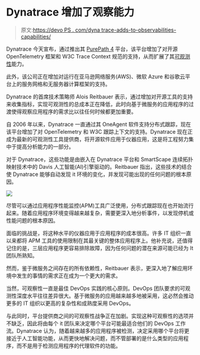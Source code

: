 # Dynatrace 增加了观察能力

> 原文:[https://devo PS . com/dyna trace-adds-to-observabilities-capabilities/](https://devops.com/dynatrace-adds-to-observability-capabilities/)

Dynatrace 今天宣布，通过推出其 [PurePath 4](https://www.businesswire.com/news/home/20201117005378/en/) 平台，该平台增加了对开源 OpenTelemetry 框架和 W3C Trace Context 规范的支持，从而扩展了其[可观测性](https://devops.com/?s=observability)能力。

此外，该公司正在增加对运行在亚马逊网络服务(AWS)、微软 Azure 和谷歌云平台上的服务网格和无服务器计算框架的支持。

Dynatrace 的首席技术策略师 Alois Reitbauer 表示，通过增加对开源工具的支持来收集指标，实现可观测性的总成本正在降低，此时向基于微服务的应用程序的过渡使得观察应用程序的需求比以往任何时候都更加重要。

自 2006 年以来，Dynatrace 一直通过其 OneAgent 软件支持分布式跟踪，现在该平台增加了对 OpenTelemetry 和 W3C 跟踪上下文的支持。Dynatrace 现在正成为最新的可观测性工具提供商，将开源软件应用于仪器应用，这是将工程努力集中于提高分析能力的一部分。

对于 Dynatrace，这些功能是由嵌入在 Dynatrace 平台和 SmartScape 连续拓扑映射技术中的 Davis 人工智能(AI)引擎驱动的。Reitbauer 指出，这些技术的结合使 Dynatrace 能够自动发现 it 环境的变化，并发现可能出现的任何问题的根本原因。

![](../Images/b5cfc37d9c25ec9723d1466b516917cc.png)

尽管可以通过应用程序性能监控(APM)工具广泛使用，分布式跟踪现在也开始流行起来。随着应用程序环境变得越来越复杂，需要更深入地分析事件，以发现停机或性能问题的根本原因。

面临的挑战是，将这种水平的仪器应用于应用程序的成本很高。许多 IT 组织一直以来都将 APM 工具的使用限制在其最关键的整体应用程序上。他补充说，还值得记住的是，三层应用程序更容易排除故障，因为任何问题的潜在来源可能已经为 It 团队所熟知。

然而，鉴于微服务之间存在的所有依赖性，Reitbauer 表示，更深入地了解应用环境中发生的事情的需求正在成为一个更大的需求。

当然，可观察性一直是最佳 DevOps 实践的核心原则。DevOps 团队要求的可观测性深度水平往往差异很大。基于微服务的应用越来越多地被采用，这必然会推动更多的 IT 组织以更高的复杂性和成熟度采用 DevOps。

与此同时，平台提供商之间的可观察性战争正在加剧。实现这种可观察性的选项并不缺乏，因此将由每个 it 团队来决定哪个平台可能最适合他们的 DevOps 工作流。Dynatrace 认为，随着越来越多的应用程序被检测，决定采用哪个平台将更接近于人工智能功能，从而更快地解决问题，而不管部署的是什么类型的应用程序，而不是用于检测应用程序的代理软件的功能。